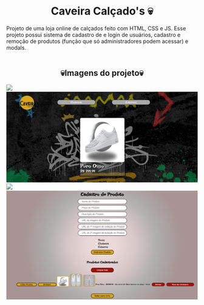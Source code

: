 <h1 align = "center"> Caveira Calçado's 💀 </h1>
Projeto de uma loja online de calçados feito com HTML, CSS e JS. Esse projeto possui sistema de cadastro de e login de usuários, cadastro e remoção de produtos (função que só administradores podem acessar) e modals. 

<br>
<br>

<h2 align="center">💀Imagens do projeto💀</h2>

<img src="Imagens/Página Inicial.png">
<br>
<img src="Imagens/Catalogo de Produtos.png">
<br>
<img src="Imagens/Página de Login.png">
<br>
<img src="Imagens/Gerenciar Armazenamento.png">
